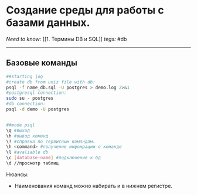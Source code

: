 # Создание среды для работы с базами данных.
*Need to know:* [[1. Термины DB и SQL]]
*tegs:* #db 

---
## Базовые команды
```bash
##starting jog
#create db from uniz file with db:
psql -f name_db.sql -U postgres > demo.log 2>&1
#postgresql connection:
sudo su - postgres
#db connection:
psql -d demo -U postgres


##mode psql
\q #выход
\h #вывод команд
\? #справка по сервисным командам.
\h <command> #получение инфомрации о команде
\l #avaliable db
\c [database-name] #подключение к бд
\d //просмотр таблиц
```

Нюансы:
- Наименования команд можно набирать и в нижнем регистре.
